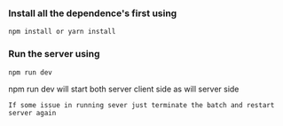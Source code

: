 ### Install all the dependence's first using
```
npm install or yarn install
```

### Run the server using
```
npm run dev
```
npm run dev will start both server client side as will server side

```
If some issue in running sever just terminate the batch and restart server again
```